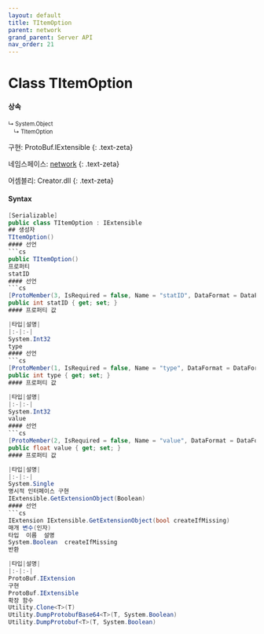 ```yaml
---
layout: default
title: TItemOption
parent: network
grand_parent: Server API
nav_order: 21
---
```


# Class TItemOption

#### 상속
<div class="code-example" markdown="1" style = "font-size:0.8em;">
↳ System.Object<br/>
　↳ TItemOption
</div>

구현: ProtoBuf.IExtensible
{: .text-zeta}

네임스페이스: [network](../)
{: .text-zeta}

어셈블리: Creator.dll
{: .text-zeta}

#### Syntax
```cs
[Serializable]
public class TItemOption : IExtensible
## 생성자
TItemOption()
#### 선언
```cs
public TItemOption()
프로퍼티
statID
#### 선언
```cs
[ProtoMember(3, IsRequired = false, Name = "statID", DataFormat = DataFormat.TwosComplement)]
public int statID { get; set; }
#### 프로퍼티 값

|타입|설명|
|:-|:-|
System.Int32	
type
#### 선언
```cs
[ProtoMember(1, IsRequired = false, Name = "type", DataFormat = DataFormat.TwosComplement)]
public int type { get; set; }
#### 프로퍼티 값

|타입|설명|
|:-|:-|
System.Int32	
value
#### 선언
```cs
[ProtoMember(2, IsRequired = false, Name = "value", DataFormat = DataFormat.FixedSize)]
public float value { get; set; }
#### 프로퍼티 값

|타입|설명|
|:-|:-|
System.Single	
명시적 인터페이스 구현
IExtensible.GetExtensionObject(Boolean)
#### 선언
```cs
IExtension IExtensible.GetExtensionObject(bool createIfMissing)
매개 변수(인자)
타입	이름	설명
System.Boolean	createIfMissing	
반환

|타입|설명|
|:-|:-|
ProtoBuf.IExtension	
구현
ProtoBuf.IExtensible
확장 함수
Utility.Clone<T>(T)
Utility.DumpProtobufBase64<T>(T, System.Boolean)
Utility.DumpProtobuf<T>(T, System.Boolean)
